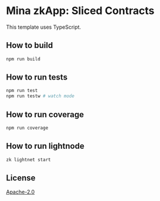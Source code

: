 # Mina zkApp: Sliced Contracts

This template uses TypeScript.

## How to build

```sh
npm run build
```

## How to run tests

```sh
npm run test
npm run testw # watch mode
```

## How to run coverage

```sh
npm run coverage
```

## How to run lightnode

```sh
zk lightnet start
```

## License

[Apache-2.0](LICENSE)
